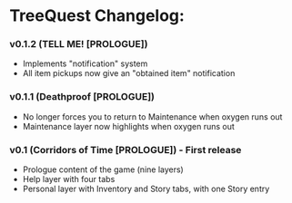 # TreeQuest Changelog:

### v0.1.2 (TELL ME! [PROLOGUE])
 - Implements "notification" system
 - All item pickups now give an "obtained item" notification

### v0.1.1 (Deathproof [PROLOGUE])
 - No longer forces you to return to Maintenance when oxygen runs out
 - Maintenance layer now highlights when oxygen runs out

### v0.1 (Corridors of Time [PROLOGUE]) - First release
- Prologue content of the game (nine layers)
- Help layer with four tabs
- Personal layer with Inventory and Story tabs, with one Story entry